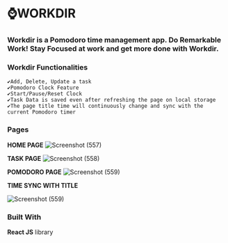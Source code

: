# ⌚WORKDIR

### Workdir is a Pomodoro time management app. <strong>Do Remarkable Work! Stay Focused at work and get more done with Workdir.</strong>

### Workdir Functionalities

    ✔️Add, Delete, Update a task
    ✔️Pomodoro Clock Feature
    ✔️Start/Pause/Reset Clock
    ✔️Task Data is saved even after refreshing the page on local storage
    ✔️The page title time will continuously change and sync with the current Pomodoro timer

### Pages
<strong>HOME PAGE</strong>
![Screenshot (557)](https://user-images.githubusercontent.com/56014170/169539564-819b8e28-1862-4e01-9093-4aabc8579a96.png)

<strong>TASK PAGE</strong>
![Screenshot (558)](https://user-images.githubusercontent.com/56014170/169539578-1d8f71b9-7f13-44a1-a1dd-32d1b6be9086.png)

<strong>POMODORO PAGE</strong>
![Screenshot (559)](https://user-images.githubusercontent.com/56014170/169539505-0c95d77f-175b-4041-a45d-67ed6c05d6a9.png)

<strong>TIME SYNC WITH TITLE</strong>


![Screenshot (559)](https://user-images.githubusercontent.com/56014170/169539590-d71ecd82-603f-437a-a3bb-3e8c64b5504f.png)

### Built With
<strong>React JS</strong> library

